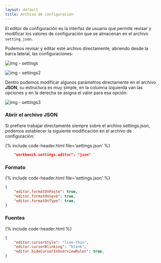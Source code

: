 ```yaml
---
layout: default
title: Archivo de configuración
---
```


El editor de configuración es la interfaz de usuario que permite revisar y modificar los valores de configuración que se almacenan en el archivo `setting.json`.

Podemos revisar y editar este archivo directamente, abriendo desde la barra lateral, las configuraciones:

![img - settings](https://enidev911.github.io/fullstackjsg33/src/guides/vs-code/use-guide/assets/img/file/settings1.png)

![img - settings2](https://enidev911.github.io/fullstackjsg33/src/guides/vs-code/use-guide/assets/img/file/open_settings_json.png)

Dentro podemos modificar algunos parámetros directamente en el archivo **JSON**, su estructura es muy simple, en la columna izquierda van las opciones y en la derecha se asigna el valor para esa opción:

![img - settings3](https://enidev911.github.io/fullstackjsg33/src/guides/vs-code/use-guide/assets/img/file/settings_json1.png)


### Abrir el archivo JSON

Si prefiere trabajar directamente siempre sobre el archivo settings.json, podemos establecer la siguiente modificación en el archivo de configuración:

{% include code-header.html file='settings.json' %}
```json
	"workbench.settings.editor": "json"
```

### Formato

{% include code-header.html file='settings.json' %}
```json
{
	"editor.formatOnPaste": true, 
	"editor.formatOnSave": true,
	"editor.formatOnType": true,
}
```

### Fuentes

{% include code-header.html %}
```json
{
	"editor.cursorStyle": "line-thin", 
	"editor.cursorBlinking": "blink",
	"editor.hideCursorInOverviewRuler": true,
}
```


